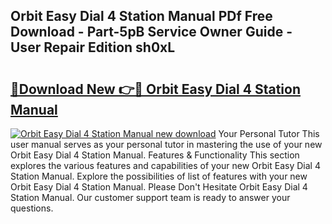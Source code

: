 ## Orbit Easy Dial 4 Station Manual PDf Free Download - Part-5pB Service Owner Guide - User Repair Edition sh0xL

# <h2><a href="http://bc39790.oget.top/?id=Orbit+Easy+Dial+4+Station+Manual">🔗Download New 👉🔴 Orbit Easy Dial 4 Station Manual</a></h2>

[![Orbit Easy Dial 4 Station Manual new download](https://i.imgur.com/5g1atiW.png)](http://bc39790.oget.top/?id=Orbit+Easy+Dial+4+Station+Manual)
Your Personal Tutor This user manual serves as your personal tutor in mastering the use of your new Orbit Easy Dial 4 Station Manual. Features & Functionality This section explores the various features and capabilities of your new Orbit Easy Dial 4 Station Manual. Explore the possibilities of list of features with your new Orbit Easy Dial 4 Station Manual. Please Don't Hesitate Orbit Easy Dial 4 Station Manual. Our customer support team is ready to answer your questions.
